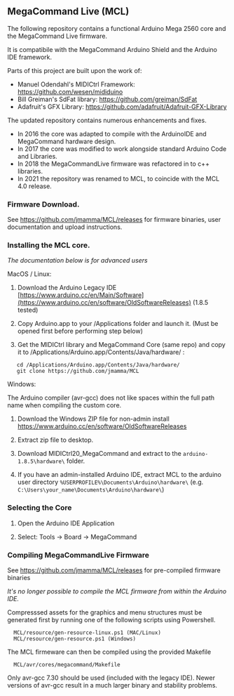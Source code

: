 ## MegaCommand Live (MCL)

The following repository contains a functional Arduino Mega 2560 core and the MegaCommand Live firmware.

It is compatibile with the MegaCommand Arduino Shield and the Arduino IDE framework.

Parts of this project are built upon the work of:
   - Manuel Odendahl's MIDICtrl Framework: https://github.com/wesen/mididuino
   - Bill Greiman's SdFat library: https://github.com/greiman/SdFat
   - Adafruit's GFX Library: https://github.com/adafruit/Adafruit-GFX-Library
 
The updated repository contains numerous enhancements and fixes.

- In 2016 the core was adapted to compile with the ArduinoIDE and MegaCommand hardware design.
- In 2017 the core was modified to work alongside standard Arduino Code and Libraries.
- In 2018 the MegaCommandLive firmware was refactored in to c++ libraries.
- In 2021 the repository was renamed to MCL, to coincide with the MCL 4.0 release.

### Firmware Download.

See https://github.com/jmamma/MCL/releases for firmware binaries, user documentation and upload instructions.

### Installing the MCL core.

*The documentation below is for advanced users*

MacOS / Linux: 

1) Download the Arduino Legacy IDE [https://www.arduino.cc/en/Main/Software](https://www.arduino.cc/en/software/OldSoftwareReleases) (1.8.5 tested)

2) Copy Arduino.app to your /Applications folder and launch it.
   (Must be opened first before performing step below)

2) Get the MIDICtrl library and MegaCommand Core (same repo) and copy it to /Applications/Arduino.app/Contents/Java/hardware/ :
```
   cd /Applications/Arduino.app/Contents/Java/hardware/
   git clone https://github.com/jmamma/MCL
```
Windows:

The Arduino compiler (avr-gcc) does not like spaces within the full path name when compiling the custom core.

1) Download the Windows ZIP file for non-admin install
https://www.arduino.cc/en/software/OldSoftwareReleases

2) Extract zip file to desktop.

3) Download MIDICtrl20_MegaCommand and extract to the `arduino-1.8.5\hardware\` folder. 

4) If you have an admin-installed Arduino IDE, extract MCL to the arduino user directory `%USERPROFILE%\Documents\Arduino\hardware\` (e.g. `C:\Users\your_name\Documents\Arduino\hardware\`)

### Selecting the Core

1) Open the Arduino IDE Application

2) Select: Tools -> Board -> MegaCommand

### Compiling MegaCommandLive Firmware

See https://github.com/jmamma/MCL/releases for pre-compiled firmware binaries

*It's no longer possible to compile the MCL firmware from within the Arduino IDE.*

Compresssed assets for the graphics and menu structures must be generated first by running 
one of the following scripts using Powershell.
```
  MCL/resource/gen-resource-linux.ps1 (MAC/Linux)
  MCL/resource/gen-resource.ps1 (Windows)
```
The MCL firmeware can then be compiled using the provided Makefile
```
  MCL/avr/cores/megacommand/Makefile
```
Only avr-gcc 7.30 should be used (included with the legacy IDE). 
Newer versions of avr-gcc result in a much larger binary and stability problems.

  
